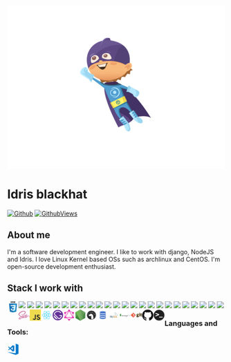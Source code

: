 <p align="center">
<img src="https://raw.githubusercontent.com/blackhat-t/blackhat-t/master/images/super-kid.gif" />
</p>

#  Idris blackhat

[![Github](https://img.shields.io/github/followers/blackhat-t?label=Follow&style=social)](https://github.com/blackhat-t)
[![GithubViews](https://api.freemotion-llc.com/api/github/v1/profile-views?username=blackhat-t)](https://github.com/blackhat-t)




## About me 
I'm a software development engineer. I like to work with django, NodeJS and Idris. I love Linux Kernel based OSs such as archlinux and CentOS.
I'm open-source development enthusiast.


## Stack I work with
<code><img height="50" src="https://www.vectorlogo.zone/logos/python/python-ar21.svg"></code>
<code><img height="50" src="https://www.vectorlogo.zone/logos/djangoproject/djangoproject-ar21.svg"></code>
<code><img height="50" src="https://www.vectorlogo.zone/logos/pocoo_flask/pocoo_flask-ar21.svg"></code>
<code><img height="50" src="https://www.vectorlogo.zone/logos/qtio/qtio-ar21.svg"></code>
<code><img height="50" src="https://www.vectorlogo.zone/logos/php/php-horizontal.svg"></code>
<code><img height="50" src="https://www.vectorlogo.zone/logos/laravel/laravel-ar21.svg"></code>
<code><img height="50" src="https://www.vectorlogo.zone/logos/nodejs/nodejs-horizontal.svg"></code>
<code><img height="50" src="https://www.vectorlogo.zone/logos/socketio/socketio-ar21.svg"></code>
<code><img height="50" src="https://www.vectorlogo.zone/logos/elastic/elastic-ar21.svg"></code>
<code><img height="50" src="https://www.vectorlogo.zone/logos/redis/redis-ar21.svg"></code>
<code><img height="50" src="https://www.vectorlogo.zone/logos/postgresql/postgresql-horizontal.svg"></code>
<code><img height="50" src="https://www.vectorlogo.zone/logos/mysql/mysql-horizontal.svg"></code>
<code><img height="50" src="https://www.vectorlogo.zone/logos/sqlite/sqlite-ar21.svg"></code>
<code><img height="50" src="https://www.vectorlogo.zone/logos/github/github-ar21.svg"></code>
<code><img height="50" src="https://www.vectorlogo.zone/logos/bitbucket/bitbucket-ar21.svg"></code>
<code><img height="50" src="https://www.vectorlogo.zone/logos/atlassian_jira/atlassian_jira-ar21.svg"></code>
<code><img height="50" src="https://www.vectorlogo.zone/logos/getpostman/getpostman-ar21.svg"></code>
<code><img height="50" src="https://www.vectorlogo.zone/logos/git-scm/git-scm-ar21.svg"></code>
<code><img height="50" src="https://www.vectorlogo.zone/logos/apache/apache-official.svg"></code>
<code><img height="50" src="https://www.vectorlogo.zone/logos/centos/centos-ar21.svg"></code>
<code><img height="50" src="https://www.vectorlogo.zone/logos/linux/linux-ar21.svg"></code>
<code><img height="50" src="https://www.vectorlogo.zone/logos/ubuntu/ubuntu-ar21.svg"></code>
<code><img height="50" src="https://www.vectorlogo.zone/logos/raspberrypi/raspberrypi-ar21.svg"></code>
<code><img height="50" src="https://www.vectorlogo.zone/logos/gnu_bash/gnu_bash-ar21.svg"></code>
<img align="left" alt="CSS3" width="26px" src="https://raw.githubusercontent.com/github/explore/80688e429a7d4ef2fca1e82350fe8e3517d3494d/topics/css/css.png" />
<img align="left" alt="Sass" width="26px" src="https://raw.githubusercontent.com/github/explore/80688e429a7d4ef2fca1e82350fe8e3517d3494d/topics/sass/sass.png" />
<img align="left" alt="JavaScript" width="26px" src="https://raw.githubusercontent.com/github/explore/80688e429a7d4ef2fca1e82350fe8e3517d3494d/topics/javascript/javascript.png" />
<img align="left" alt="React" width="26px" src="https://raw.githubusercontent.com/github/explore/80688e429a7d4ef2fca1e82350fe8e3517d3494d/topics/react/react.png" />
<img align="left" alt="Gatsby" width="26px" src="https://raw.githubusercontent.com/github/explore/e94815998e4e0713912fed477a1f346ec04c3da2/topics/gatsby/gatsby.png" />
<img align="left" alt="GraphQL" width="26px" src="https://raw.githubusercontent.com/github/explore/80688e429a7d4ef2fca1e82350fe8e3517d3494d/topics/graphql/graphql.png" />
<img align="left" alt="Node.js" width="26px" src="https://raw.githubusercontent.com/github/explore/80688e429a7d4ef2fca1e82350fe8e3517d3494d/topics/nodejs/nodejs.png" />
<img align="left" alt="Deno" width="26px" src="https://raw.githubusercontent.com/github/explore/361e2821e2dea67711cde99c9c40ed357061cf27/topics/deno/deno.png" />
<img align="left" alt="SQL" width="26px" src="https://raw.githubusercontent.com/github/explore/80688e429a7d4ef2fca1e82350fe8e3517d3494d/topics/sql/sql.png" />
<img align="left" alt="MySQL" width="26px" src="https://raw.githubusercontent.com/github/explore/80688e429a7d4ef2fca1e82350fe8e3517d3494d/topics/mysql/mysql.png" />
<img align="left" alt="MongoDB" width="26px" src="https://raw.githubusercontent.com/github/explore/80688e429a7d4ef2fca1e82350fe8e3517d3494d/topics/mongodb/mongodb.png" />
<img align="left" alt="Git" width="26px" src="https://raw.githubusercontent.com/github/explore/80688e429a7d4ef2fca1e82350fe8e3517d3494d/topics/git/git.png" />
<img align="left" alt="GitHub" width="26px" src="https://raw.githubusercontent.com/github/explore/78df643247d429f6cc873026c0622819ad797942/topics/github/github.png" />
<img align="left" alt="HTML5" width="26px" src="https://raw.githubusercontent.com/github/explore/80688e429a7d4ef2fca1e82350fe8e3517d3494d/topics/terminal/terminal.png" />
<br/>

### Languages and Tools:

<img align="left" alt="Visual Studio Code" width="26px" src="https://raw.githubusercontent.com/github/explore/80688e429a7d4ef2fca1e82350fe8e3517d3494d/topics/visual-studio-code/visual-studio-code.png" />



